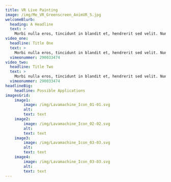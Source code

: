 ```yaml
---
title: VR Live Painting
image: /img/Me_VR_Greenscreen_AnimVR_5.jpg
welcomeBlurb:
  heading: A Headline
  text: >
    Morbi nulla eros, tincidunt in blandit et, hendrerit sed velit. Nunc in nulla elit. Integer efficitur eget lorem ut congue. Etiam nulla libero, placerat quis mauris vitae, efficitur eleifend risus. Mauris iaculis nec libero vel placerat. Suspendisse venenatis turpis sit amet elementum dictum. Quisque sagittis arcu eget ultrices dignissim.
video_one:
  headline: Title One
  text: >
    Morbi nulla eros, tincidunt in blandit et, hendrerit sed velit. Nunc in nulla elit. Integer efficitur eget lorem ut congue. Etiam nulla libero, placerat quis mauris vitae, efficitur eleifend risus. Mauris iaculis nec libero vel placerat. Suspendisse venenatis turpis sit amet elementum dictum. Quisque sagittis arcu eget ultrices dignissim.
  vimeonummer: 290033474
video_two:
  headline: Title Two
  text: >
    Morbi nulla eros, tincidunt in blandit et, hendrerit sed velit. Nunc in nulla elit. Integer efficitur eget lorem ut congue. Etiam nulla libero, placerat quis mauris vitae, efficitur eleifend risus. Mauris iaculis nec libero vel placerat. Suspendisse venenatis turpis sit amet elementum dictum. Quisque sagittis arcu eget ultrices dignissim.
  vimeonummer: 290033474
headlineBig:
    headline: Possible Applications
imagesGrid:
    image1:
        image: /img/Lavamachine_Icon_01-01.svg
        alt:
        text: text
    image2:
        image: /img/Lavamachine_Icon_02-02.svg
        alt:
        text: text
    image3:
        image: /img/Lavamachine_Icon_03-03.svg
        alt:
        text: text
    image4:
        image: /img/Lavamachine_Icon_03-03.svg
        alt:
        text: text
---
```



